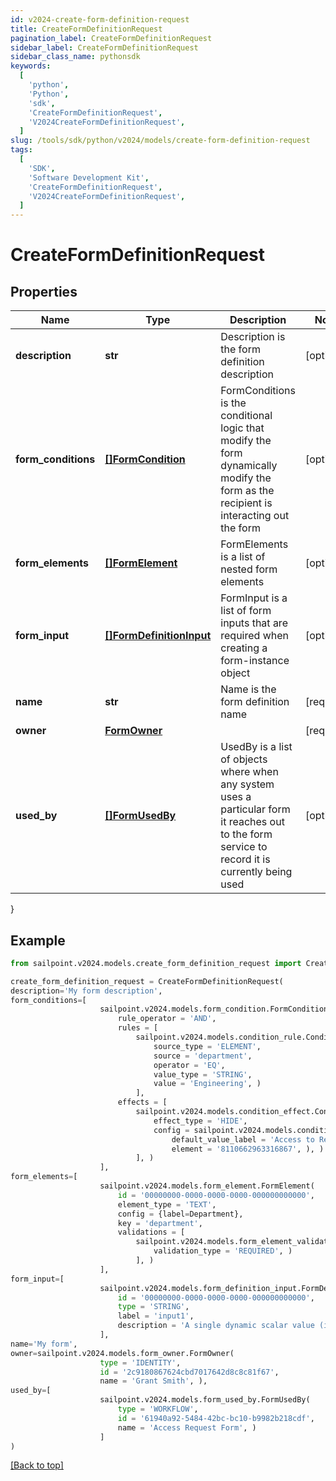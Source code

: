 ```yaml
---
id: v2024-create-form-definition-request
title: CreateFormDefinitionRequest
pagination_label: CreateFormDefinitionRequest
sidebar_label: CreateFormDefinitionRequest
sidebar_class_name: pythonsdk
keywords:
  [
    'python',
    'Python',
    'sdk',
    'CreateFormDefinitionRequest',
    'V2024CreateFormDefinitionRequest',
  ]
slug: /tools/sdk/python/v2024/models/create-form-definition-request
tags:
  [
    'SDK',
    'Software Development Kit',
    'CreateFormDefinitionRequest',
    'V2024CreateFormDefinitionRequest',
  ]
---
```


# CreateFormDefinitionRequest

## Properties

| Name | Type | Description | Notes |
| --- | --- | --- | --- |
| **description** | **str** | Description is the form definition description | [optional] |
| **form_conditions** | [**[]FormCondition**](form-condition) | FormConditions is the conditional logic that modify the form dynamically modify the form as the recipient is interacting out the form | [optional] |
| **form_elements** | [**[]FormElement**](form-element) | FormElements is a list of nested form elements | [optional] |
| **form_input** | [**[]FormDefinitionInput**](form-definition-input) | FormInput is a list of form inputs that are required when creating a form-instance object | [optional] |
| **name** | **str** | Name is the form definition name | [required] |
| **owner** | [**FormOwner**](form-owner) |  | [required] |
| **used_by** | [**[]FormUsedBy**](form-used-by) | UsedBy is a list of objects where when any system uses a particular form it reaches out to the form service to record it is currently being used | [optional] |

}

## Example

```python
from sailpoint.v2024.models.create_form_definition_request import CreateFormDefinitionRequest

create_form_definition_request = CreateFormDefinitionRequest(
description='My form description',
form_conditions=[
                    sailpoint.v2024.models.form_condition.FormCondition(
                        rule_operator = 'AND',
                        rules = [
                            sailpoint.v2024.models.condition_rule.ConditionRule(
                                source_type = 'ELEMENT',
                                source = 'department',
                                operator = 'EQ',
                                value_type = 'STRING',
                                value = 'Engineering', )
                            ],
                        effects = [
                            sailpoint.v2024.models.condition_effect.ConditionEffect(
                                effect_type = 'HIDE',
                                config = sailpoint.v2024.models.condition_effect_config.ConditionEffect_config(
                                    default_value_label = 'Access to Remove',
                                    element = '8110662963316867', ), )
                            ], )
                    ],
form_elements=[
                    sailpoint.v2024.models.form_element.FormElement(
                        id = '00000000-0000-0000-0000-000000000000',
                        element_type = 'TEXT',
                        config = {label=Department},
                        key = 'department',
                        validations = [
                            sailpoint.v2024.models.form_element_validations_set.FormElementValidationsSet(
                                validation_type = 'REQUIRED', )
                            ], )
                    ],
form_input=[
                    sailpoint.v2024.models.form_definition_input.FormDefinitionInput(
                        id = '00000000-0000-0000-0000-000000000000',
                        type = 'STRING',
                        label = 'input1',
                        description = 'A single dynamic scalar value (i.e. number, string, date, etc.) that can be passed into the form for use in conditional logic', )
                    ],
name='My form',
owner=sailpoint.v2024.models.form_owner.FormOwner(
                    type = 'IDENTITY',
                    id = '2c9180867624cbd7017642d8c8c81f67',
                    name = 'Grant Smith', ),
used_by=[
                    sailpoint.v2024.models.form_used_by.FormUsedBy(
                        type = 'WORKFLOW',
                        id = '61940a92-5484-42bc-bc10-b9982b218cdf',
                        name = 'Access Request Form', )
                    ]
)

```

[[Back to top]](#)
